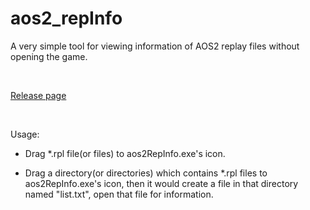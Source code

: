 # aos2_repInfo
A very simple tool for viewing information of AOS2 replay files without opening the game.

<br>

<a href="https://github.com/RepSklvska/aos2_repInfo/releases">Release page</a>

<br>

Usage:

- Drag *.rpl file(or files) to aos2RepInfo.exe's icon.

- Drag a directory(or directories) which contains *.rpl files to aos2RepInfo.exe's icon, then it would create a file in that directory named "list.txt", open that file for information.